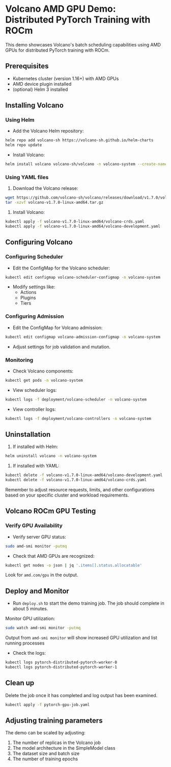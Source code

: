 # Volcano AMD GPU Demo: Distributed PyTorch Training with ROCm

This demo showcases Volcano's batch scheduling capabilities using AMD GPUs for distributed PyTorch training with ROCm.

## Prerequisites

- Kubernetes cluster (version 1.16+) with AMD GPUs
- AMD device plugin installed
- (optional) Helm 3 installed

## Installing Volcano

### Using Helm

- Add the Volcano Helm repository:

```bash
helm repo add volcano-sh https://volcano-sh.github.io/helm-charts
helm repo update
```

- Install Volcano:

```bash
helm install volcano volcano-sh/volcano -n volcano-system --create-namespace
```

### Using YAML files

1. Download the Volcano release:

```bash
wget https://github.com/volcano-sh/volcano/releases/download/v1.7.0/volcano-v1.7.0-linux-amd64.tar.gz
tar -xzvf volcano-v1.7.0-linux-amd64.tar.gz
```

1. Install Volcano:

```bash
kubectl apply -f volcano-v1.7.0-linux-amd64/volcano-crds.yaml
kubectl apply -f volcano-v1.7.0-linux-amd64/volcano-development.yaml
```

## Configuring Volcano

### Configuring Scheduler

- Edit the ConfigMap for the Volcano scheduler:

```bash
kubectl edit configmap volcano-scheduler-configmap -n volcano-system
```

- Modify settings like:
  - Actions
  - Plugins
  - Tiers

### Configuring Admission

- Edit the ConfigMap for Volcano admission:
  
```bash
kubectl edit configmap volcano-admission-configmap -n volcano-system
```

- Adjust settings for job validation and mutation.

### Monitoring

- Check Volcano components:

```bash
kubectl get pods -n volcano-system
```

- View scheduler logs:

```bash
kubectl logs -f deployment/volcano-scheduler -n volcano-system
```

- View controller logs:

```bash
kubectl logs -f deployment/volcano-controllers -n volcano-system
```

## Uninstallation

1. If installed with Helm:

```bash
helm uninstall volcano -n volcano-system
```

1. If installed with YAML:

```bash
kubectl delete -f volcano-v1.7.0-linux-amd64/volcano-development.yaml
kubectl delete -f volcano-v1.7.0-linux-amd64/volcano-crds.yaml
```

Remember to adjust resource requests, limits, and other configurations based on your specific cluster and workload requirements.

## Volcano ROCm GPU Testing

### Verify GPU Availability

- Verify server GPU status:

```bash
sudo amd-smi monitor -putmq
```

- Check that AMD GPUs are recognized:

```bash
kubectl get nodes -o json | jq '.items[].status.allocatable'
```

Look for `amd.com/gpu` in the output.

## Deploy and Monitor

- Run `deploy.sh` to start the demo training job. The job should complete in about 5 minutes.

Monitor GPU utilization:

```bash
sudo watch amd-smi monitor -putmq
```

Output from `amd-smi monitor` will show increased GPU utilization and list running processes

- Check the logs:

```bash
kubectl logs pytorch-distributed-pytorch-worker-0
kubectl logs pytorch-distributed-pytorch-worker-1
```

## Clean up

Delete the job once it has completed and log output has been examined.

```bash
kubectl apply -f pytorch-gpu-job.yaml
```

## Adjusting training parameters

The demo can be scaled by adjusting:

1. The number of replicas in the Volcano job
2. The model architecture in the SimpleModel class
3. The dataset size and batch size
4. The number of training epochs

